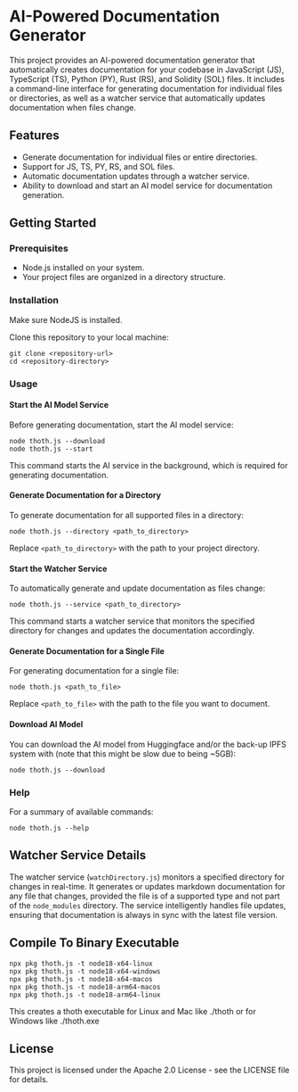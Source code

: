 # AI-Powered Documentation Generator

This project provides an AI-powered documentation generator that automatically creates documentation for your codebase in JavaScript (JS), TypeScript (TS), Python (PY), Rust (RS), and Solidity (SOL) files. It includes a command-line interface for generating documentation for individual files or directories, as well as a watcher service that automatically updates documentation when files change.

## Features

- Generate documentation for individual files or entire directories.
- Support for JS, TS, PY, RS, and SOL files.
- Automatic documentation updates through a watcher service.
- Ability to download and start an AI model service for documentation generation.

## Getting Started

### Prerequisites

- Node.js installed on your system.
- Your project files are organized in a directory structure.

### Installation

Make sure NodeJS is installed.

Clone this repository to your local machine:

```
git clone <repository-url>
cd <repository-directory>
```


### Usage

#### Start the AI Model Service

Before generating documentation, start the AI model service:

```
node thoth.js --download
node thoth.js --start
```

This command starts the AI service in the background, which is required for generating documentation.

#### Generate Documentation for a Directory

To generate documentation for all supported files in a directory:

```
node thoth.js --directory <path_to_directory>
```

Replace `<path_to_directory>` with the path to your project directory.

#### Start the Watcher Service

To automatically generate and update documentation as files change:

```
node thoth.js --service <path_to_directory>
```


This command starts a watcher service that monitors the specified directory for changes and updates the documentation accordingly.

#### Generate Documentation for a Single File

For generating documentation for a single file:

```
node thoth.js <path_to_file>
```


Replace `<path_to_file>` with the path to the file you want to document.

#### Download AI Model

You can download the AI model from Huggingface and/or the back-up IPFS system with (note that this might be slow due to being ~5GB):

```
node thoth.js --download
```


### Help

For a summary of available commands:

```
node thoth.js --help
```


## Watcher Service Details

The watcher service (`watchDirectory.js`) monitors a specified directory for changes in real-time. It generates or updates markdown documentation for any file that changes, provided the file is of a supported type and not part of the `node_modules` directory. The service intelligently handles file updates, ensuring that documentation is always in sync with the latest file version.

## Compile To Binary Executable

```
npx pkg thoth.js -t node18-x64-linux
npx pkg thoth.js -t node18-x64-windows
npx pkg thoth.js -t node18-x64-macos
npx pkg thoth.js -t node18-arm64-macos
npx pkg thoth.js -t node18-arm64-linux
```

This creates a thoth executable for Linux and Mac like ./thoth or for Windows like ./thoth.exe

## License

This project is licensed under the Apache 2.0 License - see the LICENSE file for details.
